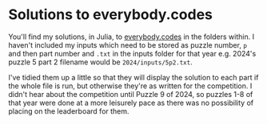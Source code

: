 # Solutions to everybody.codes

You'll find my solutions, in Julia, to [everybody.codes](https://everybody.codes) in the folders within.  I haven't included my inputs which need to be stored as puzzle number, `p` and then part number and `.txt` in the inputs folder for that year e.g. 2024's puzzle 5 part 2 filename would be `2024/inputs/5p2.txt`.

I've tidied them up a little so that they will display the solution to each part if the whole file is run, but otherwise they're as written for the competition.  I didn't hear about the competition until Puzzle 9 of 2024, so puzzles 1-8 of that year were done at a more leisurely pace as there was no possibility of placing on the leaderboard for them.
